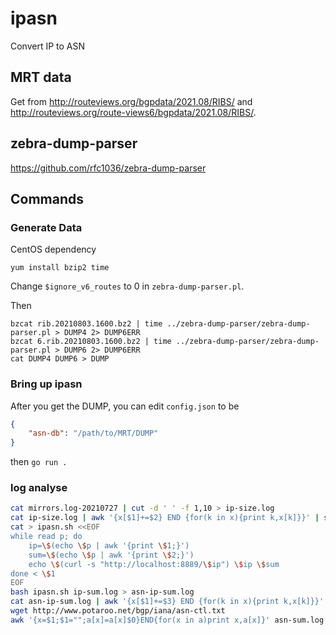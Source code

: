 # ipasn

Convert IP to ASN

## MRT data

Get from <http://routeviews.org/bgpdata/2021.08/RIBS/> and <http://routeviews.org/route-views6/bgpdata/2021.08/RIBS/>.

## zebra-dump-parser

<https://github.com/rfc1036/zebra-dump-parser>

## Commands

### Generate Data

CentOS dependency

```
yum install bzip2 time
```

Change `$ignore_v6_routes` to 0 in `zebra-dump-parser.pl`.

Then
```
bzcat rib.20210803.1600.bz2 | time ../zebra-dump-parser/zebra-dump-parser.pl > DUMP4 2> DUMP6ERR
bzcat 6.rib.20210803.1600.bz2 | time ../zebra-dump-parser/zebra-dump-parser.pl > DUMP6 2> DUMP6ERR
cat DUMP4 DUMP6 > DUMP
```

### Bring up ipasn

After you get the DUMP, you can edit `config.json` to be

```json
{
    "asn-db": "/path/to/MRT/DUMP"
}
```

then `go run .`

### log analyse

```bash
cat mirrors.log-20210727 | cut -d ' ' -f 1,10 > ip-size.log
cat ip-size.log | awk '{x[$1]+=$2} END {for(k in x){print k,x[k]}}' | sort -rnk2 > ip-sum.log
cat > ipasn.sh <<EOF
while read p; do
    ip=\$(echo \$p | awk '{print \$1;}')
    sum=\$(echo \$p | awk '{print \$2;}')
    echo \$(curl -s "http://localhost:8889/\$ip") \$ip \$sum
done < \$1
EOF
bash ipasn.sh ip-sum.log > asn-ip-sum.log
cat asn-ip-sum.log | awk '{x[$1]+=$3} END {for(k in x){print k,x[k]}}' | sort -rnk2 > asn-sum.log
wget http://www.potaroo.net/bgp/iana/asn-ctl.txt
awk '{x=$1;$1="";a[x]=a[x]$0}END{for(x in a)print x,a[x]}' asn-sum.log asn-ctl.txt | sort -rnk2 > asn-sum-ctl.log
```
